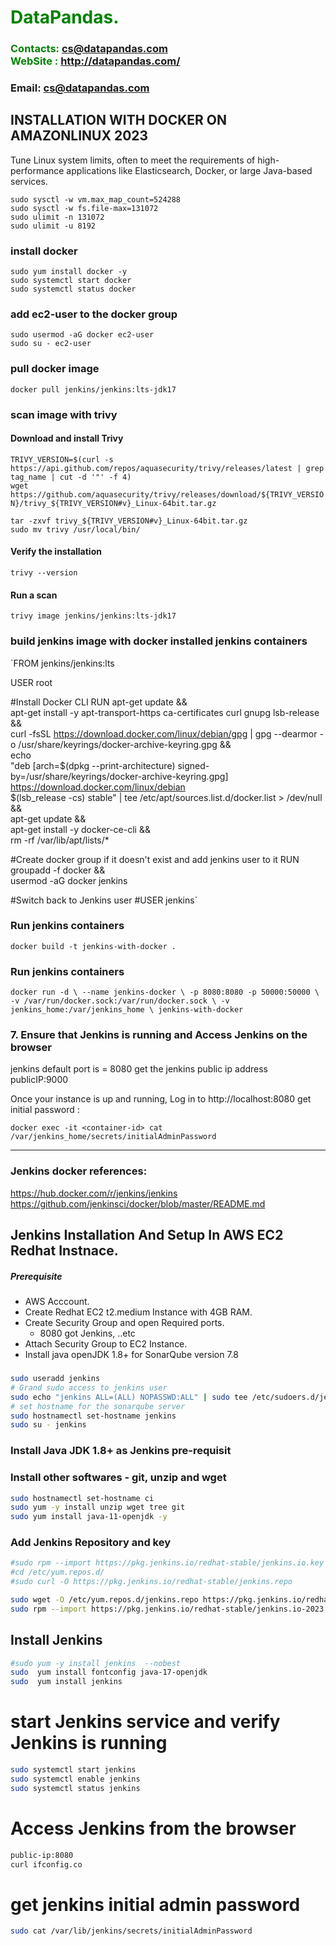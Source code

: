 #  **<span style="color:green">DataPandas.</span>**
### **<span style="color:green">Contacts: cs@datapandas.com<br> WebSite : <http://datapandas.com/></span>**
### **Email: cs@datapandas.com**

## INSTALLATION WITH DOCKER ON AMAZONLINUX 2023
 Tune Linux system limits, often to meet the requirements of high-performance applications like Elasticsearch, Docker, or large Java-based services. 
 
`sudo sysctl -w vm.max_map_count=524288`    
`sudo sysctl -w fs.file-max=131072`   
`sudo ulimit -n 131072`  
`sudo ulimit -u 8192`  

### install docker  
`sudo yum install docker -y`  
`sudo systemctl start docker`  
`sudo systemctl status docker`  

### add ec2-user to the docker group  
`sudo usermod -aG docker ec2-user`  
`sudo su - ec2-user`  


### pull docker image  
`docker pull jenkins/jenkins:lts-jdk17`  

### scan image with trivy   
#### Download and install Trivy  
`TRIVY_VERSION=$(curl -s https://api.github.com/repos/aquasecurity/trivy/releases/latest | grep tag_name | cut -d '"' -f 4)`  
`wget https://github.com/aquasecurity/trivy/releases/download/${TRIVY_VERSION}/trivy_${TRIVY_VERSION#v}_Linux-64bit.tar.gz`  

`tar -zxvf trivy_${TRIVY_VERSION#v}_Linux-64bit.tar.gz`   
`sudo mv trivy /usr/local/bin/`   


#### Verify the installation
`trivy --version`   

#### Run a scan   
`trivy image jenkins/jenkins:lts-jdk17`  

### build jenkins image with docker installed jenkins containers  
`FROM jenkins/jenkins:lts

USER root

#Install Docker CLI
RUN apt-get update && \
    apt-get install -y apt-transport-https ca-certificates curl gnupg lsb-release && \
    curl -fsSL https://download.docker.com/linux/debian/gpg | gpg --dearmor -o /usr/share/keyrings/docker-archive-keyring.gpg && \
    echo \
    "deb [arch=$(dpkg --print-architecture) signed-by=/usr/share/keyrings/docker-archive-keyring.gpg] \
    https://download.docker.com/linux/debian \
    $(lsb_release -cs) stable" | tee /etc/apt/sources.list.d/docker.list > /dev/null && \
    apt-get update && \
    apt-get install -y docker-ce-cli && \
    rm -rf /var/lib/apt/lists/*

#Create docker group if it doesn't exist and add jenkins user to it
RUN groupadd -f docker && \
    usermod -aG docker jenkins

#Switch back to Jenkins user
#USER jenkins`

### Run jenkins containers
`docker build -t jenkins-with-docker .`
### Run jenkins containers  
`docker run -d \
  --name jenkins-docker \
  -p 8080:8080 -p 50000:50000 \
  -v /var/run/docker.sock:/var/run/docker.sock \
  -v jenkins_home:/var/jenkins_home \
  jenkins-with-docker`

### 7. Ensure that Jenkins is running and Access Jenkins on the browser
 jenkins default port is = 8080
 get the jenkins public ip address 
 publicIP:9000

Once your instance is up and running, Log in to http://localhost:8080 
get initial password :

`docker exec -it <container-id> cat /var/jenkins_home/secrets/initialAdminPassword`

------------------
### Jenkins docker references:  
https://hub.docker.com/r/jenkins/jenkins   
https://github.com/jenkinsci/docker/blob/master/README.md    



## Jenkins Installation And Setup In AWS EC2 Redhat Instnace.
##### Prerequisite
+ AWS Acccount.
+ Create Redhat EC2 t2.medium Instance with 4GB RAM.
+ Create Security Group and open Required ports.
   + 8080 got Jenkins, ..etc
+ Attach Security Group to EC2 Instance.
+ Install java openJDK 1.8+ for SonarQube version 7.8

### 
``` sh
sudo useradd jenkins
# Grand sudo access to jenkins user
sudo echo "jenkins ALL=(ALL) NOPASSWD:ALL" | sudo tee /etc/sudoers.d/jenkins
# set hostname for the sonarqube server
sudo hostnamectl set-hostname jenkins 
sudo su - jenkins
```
### Install Java JDK 1.8+ as Jenkins pre-requisit
### Install other softwares - git, unzip and wget

``` sh
sudo hostnamectl set-hostname ci
sudo yum -y install unzip wget tree git
sudo yum install java-11-openjdk -y
```
###  Add Jenkins Repository and key
```sh
#sudo rpm --import https://pkg.jenkins.io/redhat-stable/jenkins.io.key
#cd /etc/yum.repos.d/
#sudo curl -O https://pkg.jenkins.io/redhat-stable/jenkins.repo

sudo wget -O /etc/yum.repos.d/jenkins.repo https://pkg.jenkins.io/redhat-stable/jenkins.repo
sudo rpm --import https://pkg.jenkins.io/redhat-stable/jenkins.io-2023.key

```

## Install Jenkins
```sh
#sudo yum -y install jenkins  --nobest
sudo  yum install fontconfig java-17-openjdk
sudo  yum install jenkins
```
# start Jenkins  service and verify Jenkins is running
```sh
sudo systemctl start jenkins
sudo systemctl enable jenkins
sudo systemctl status jenkins
```
# Access Jenkins from the browser
```sh
public-ip:8080
curl ifconfig.co 
```
# get jenkins initial admin password
```sh
sudo cat /var/lib/jenkins/secrets/initialAdminPassword
```

